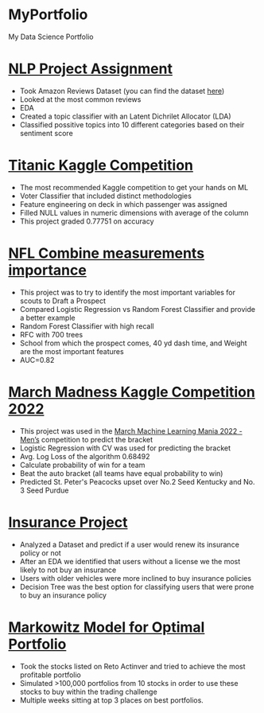# MyPortfolio
My Data Science Portfolio


# [NLP Project Assignment](https://github.com/greg1997-dev/MyPortfolio/blob/main/Big_Data_Project.ipynb)
- Took Amazon Reviews Dataset (you can find the dataset [here](https://www.kaggle.com/datasets/bittlingmayer/amazonreviews))
- Looked at the most common reviews
- EDA 
- Created a topic classifier with an Latent Dichrilet Allocator (LDA)
- Classified possitive topics into 10 different categories based on their sentiment score

# [Titanic Kaggle Competition](https://github.com/greg1997-dev/Titanic_Kaggle_Competition/blob/main/Titanic_Kaggle_Competition.ipynb)
- The most recommended Kaggle competition to get your hands on ML
- Voter Classifier that included distinct methodologies
- Feature engineering on deck in which passenger was assigned
- Filled NULL values in numeric dimensions with average of the column
- This project graded 0.77751 on accuracy

# [NFL Combine measurements importance](https://github.com/greg1997-dev/MyPortfolio/blob/main/NFL_Combine.ipynb)
- This project was to try to identify the most important variables for scouts to Draft a Prospect
- Compared Logistic Regression vs Random Forest Classifier and provide a better example
- Random Forest Classifier with high recall
- RFC with 700 trees
- School from which the prospect comes, 40 yd dash time, and Weight are the most important features
- AUC=0.82


# [March Madness Kaggle Competition 2022](https://github.com/greg1997-dev/MyPortfolio/blob/main/March_Madness.ipynb)
- This project was used in the [March Machine Learning Mania 2022 - Men’s](https://www.kaggle.com/competitions/mens-march-mania-2022/overview) competition to predict the bracket
- Logistic Regression with CV was used for predicting the bracket
- Avg. Log Loss of the algorithm 0.68492
- Calculate probability of win for a team
- Beat the auto bracket (all teams have equal probability to win)
- Predicted St. Peter's Peacocks upset over No.2 Seed Kentucky and No. 3 Seed Purdue


# [Insurance Project](https://github.com/greg1997-dev/MyPortfolio/blob/main/Proyecto_Seguros.ipynb)
- Analyzed a Dataset and predict if a user would renew its insurance policy or not
- After an EDA we identified that users without a license we the most likely to not buy an insurance
- Users with older vehicles were more inclined to buy insurance policies
- Decision Tree was the best option for classifying users that were prone to buy an insurance policy

# [Markowitz Model for Optimal Portfolio]()
- Took the stocks listed on Reto Actinver and tried to achieve the most profitable portfolio
- Simulated >100,000 portfolios from 10 stocks in order to use these stocks to buy within the trading challenge
- Multiple weeks sitting at top 3 places on best portfolios.
